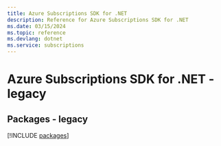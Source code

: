 ```yaml
---
title: Azure Subscriptions SDK for .NET
description: Reference for Azure Subscriptions SDK for .NET
ms.date: 03/15/2024
ms.topic: reference
ms.devlang: dotnet
ms.service: subscriptions
---
```

# Azure Subscriptions SDK for .NET - legacy
## Packages - legacy
[!INCLUDE [packages](subscriptions-index.md)]